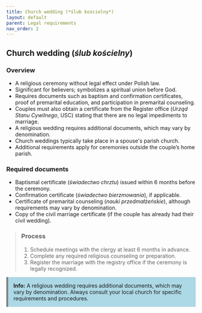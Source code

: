```yaml
---
title: Church wedding (*ślub kościelny*)
layout: default
parent: Legal requirements
nav_order: 2
---
```

## Church wedding (*ślub kościelny*)

### Overview

- A religious ceremony without legal effect under Polish law.
- Significant for believers; symbolizes a spiritual union before God.
- Requires documents such as baptism and confirmation certificates, proof of premarital education, and participation in premarital counseling.
- Couples must also obtain a certificate from the Register office (*Urząd Stanu Cywilnego*, USC) stating that there are no legal impediments to marriage.
- A religious wedding requires additional documents, which may vary by denomination.
- Church weddings typically take place in a spouse's parish church.
- Additional requirements apply for ceremonies outside the couple’s home parish.

### Required documents

- Baptismal certificate (*świadectwo chrztu*) issued within 6 months before the ceremony.
- Confirmation certificate (*świadectwo bierzmowania*), if applicable.
- Certificate of premarital counseling (*nauki przedmałżeńskie*), although requirements may vary by denomination.
- Copy of the civil marriage certificate (if the couple has already had their civil wedding).

> ### Process
> 1. Schedule meetings with the clergy at least 6 months in advance.
> 2. Complete any required religious counseling or preparation.
> 3. Register the marriage with the registry office if the ceremony is legally recognized.
<div style="background-color: #add8e6; border-left: 5px solid grey; padding: 1em; margin: 1em 0;">
<strong>Info:</strong> A religious wedding requires additional documents, which may vary by denomination.
Always consult your local church for specific requirements and procedures.
</div>
